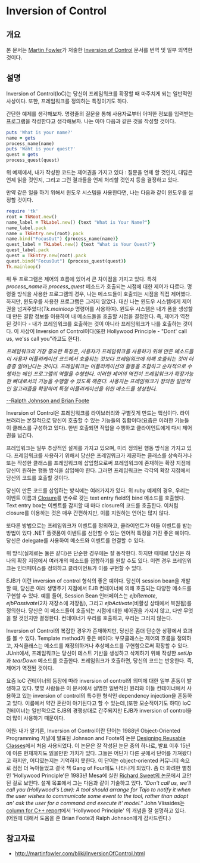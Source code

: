 # Inversion of Control

## 개요

본 문서는 [Martin Fowler](http://martinfowler.com)가 저술한 [Inversion of Control](http://martinfowler.com/bliki/InversionOfControl.html) 문서를 번역 및 일부 의역한 것이다.

## 설명

Inversion of Control(IoC)는 당신이 프레임워크를 확장할 때 마주치게 되는 일반적인 사상이다. 또한, 프레임워크를 정의하는 특징이기도 하다.

간단한 예제를 생각해보자. 명령줄의 질문을 통해 사용자로부터 어떠한 정보를 입력받는 프로그램을 작성한다고 생각해보자. 나는 아마 다음과 같은 것을 작성할 것이다.

```ruby
puts 'What is your name?'
name = gets
process_name(name)
puts 'Waht is your quest?'
quest = gets
process_quest(quest)
```

위 예제에서, 내가 작성한 코드는 제어권을 가지고 있다 : 질문을 언제 할 것인지, 대답은 언제 읽을 것인지, 그리고 그런 결과들을 언제 처리할 것인지 등을 결정하고 있다.

만약 같은 일을 하기 위해서 윈도우 시스템을 사용한다면, 나는 다음과 같이 윈도우를 설정할 것이다.

```ruby
require 'tk'
root = TkRoot.new()
name_label = TkLabel.new() {text "What is Your Name?"}
name_label.pack
name = TkEntry.new(root).pack
name.bind("FocusOut") {process_name(name)}
quest_label = TkLabel.new() {text "What is Your Quest?"}
quest_label.pack
quest = TkEntry.new(root).pack
quest.bind("FocusOut") {process_quest(quest)}
Tk.mainloop()
```

위 두 프로그램은 제어의 흐름에 있어서 큰 차이점을 가지고 있다. 특히 *process_name*과 *process_quest* 메소드가 호출되는 시점에 대한 제어가 다르다. 명령줄 방식을 사용한 프로그램의 경우, 나는 메소드들이 호출되는 시점을 직접 제어했다. 하지만, 윈도우를 사용한 프로그램은 그러지 않았다. 대신 나는 윈도우 시스템에게 제어권을 넘겨주었다(*Tk.mainloop* 명령어를 사용하여). 윈도우 시스템은 내가 폼을 생성할 때 만든 결합 정보를 이용하여 내 메소드들을 호출할 시점을 결정한다. 즉, 제어가 역전된 것이다 - 내가 프레임워크를 호출하는 것이 아니라 프레임워크가 나를 호출하는 것이다. 이 사상이 Inversion of Control이다(또한 Hollywood Principle - "Dont' call us, we'ss call you"라고도 한다).

*프레임워크의 가장 중요한 특징은, 사용자가 프레임워크를 사용하기 위해 만든 메소드들이 사용자 어플리케이션 코드에서 호출되는 것보다 프레임워크에 의해 호출되는 것이 더 종종 일어난다는 것이다. 프레임워크는 어플리케이션의 활동을 조합하고 순차적으로 수행하는 메인 프로그램의 역할을 수행한다. 이러한 제어의 역전이 프레임워크가 확장가능한 뼈대로서의 기능을 수행할 수 있도록 해준다. 사용자는 프레임워크가 정의한 일반적인 알고리즘을 확장하여 특정 어플리케이션을 위한 메소드를 생성한다.*

[--Ralpth Johnson and Brian Foote](http://www.laputan.org/drc/drc.html)

Inversion of Control은 프레임워크를 라이브러리와 구별짓게 만드는 핵심이다. 라이브러리는 본질적으로 당신이 호출할 수 있는 기능들의 집합이다(요즘은 이러한 기능들이 클래스를 구성하고 있다). 한번 호출되면 작업을 수행하고 클라이언트에게 다시 제어권을 넘긴다.

프레임워크는 일부 추상적인 설계를 가지고 있으며, 미리 정의된 행동 방식을 가지고 있다. 프레임워크를 사용하기 위해서 당신은 프레임워크가 제공하는 클래스를 상속하거나 또는 작성한 클래스를 프레임워크에 삽입함으로써 프레임워크에 존재하는 확장 지점에 당신이 원하는 행동 방식을 삽입해야 한다. 그러면 프레임워크는 각각의 확장 지점에서 당신의 코드를 호출할 것이다.

당신이 만든 코드를 삽입하는 방식에는 여러가지가 있다. 위 ruby 예제의 경우, 우리는 이벤트 이름과 [Closure](http://martinfowler.com/bliki/Closure.html)를 변수로 갖는 text entry field의 bind 메소드를 호출했다. Text entry box는 이벤트를 감지할 때 마다 closure의 코드를 호출한다. 이처럼 closure를 이용하는 것은 매우 간편하지만, 이를 지원하는 언어는 많지 않다.

또다른 방법으로는 프레임워크가 이벤트를 정의하고, 클라이언트가 이들 이벤트를 받는 방법이 있다 .NET 플랫폼이 이벤트를 선언할 수 있는 언어적 특징을 가진 좋은 예이다. 당신은 delegate를 사용하여 메소드와 이벤트를 연결할 수 있다.

위 방식(실제로는 둘은 같다)은 단순한 경우에는 잘 동작한다. 하지만 때때로 당신은 하나의 확장 지점에서 여러개의 메소드를 접합하기를 원할 수도 있다. 이런 경우 프레임워크는 인터페이스를 정의하고 클라이언트가 이를 구현할 수 있다.

EJB가 이런 inversion of control 형식의 좋은 예이다. 당신이 session bean을 개발할 때, 당신은 여러 생명주기 지점에서 EJB 컨테이너에 의해 호출되는 다양한 메소드를 구현할 수 있다. 예를 들어, Session Bean 인터페이스는 *ejbRemote*, *ejbPassivate*(2차 저장소에 저장됨), 그리고 *ejbActivate*(비활성 상태에서 복원됨)를 정의한다. 당신은 이 메소드들이 호출되는 시점에 대한 제어권을 가지지 않고, 다만 무엇을 할 것인지만 결정한다. 컨테이너가 우리를 호출하고, 우리는 그러지 않는다.

Inversion of Control의 복잡한 경우가 존재하지만, 당신은 좀더 단순한 상황에서 효과를 볼 수 있다. Template method가 좋은 예이다: 부모클래스는 제어의 흐름을 정의하고, 자식클래스는 메소드를 재정의하거나 추상메소드를 구현함으로써 확장할 수 있다. JUnit에서, 프레임워크는 당신이 테스트 기반을 생성하고 삭제하기 위해 작성한 *setUp*과 *tearDown* 메소드를 호출한다. 프레임워크가 호출하면, 당신의 코드는 반응한다. 즉, 제어가 역전된 것이다.

요즘 IoC 컨테이너의 등장에 따라 inversion of control의 의미에 대한 일부 혼동이 발생하고 있다. 몇몇 사람들은 이 문서에서 설명한 일반적인 원리와 이들 컨테이너에서 사용하고 있는 inversion of control의 특수한 형식인 dependency injection을 혼동하고 있다. 이름에서 약간 혼란이 야기된다고 할 수 있는데,(또한 모순적이기도 하다) IoC 컨테이너는 일반적으로 EJB의 경쟁상대로 간주되지만 EJB가 inversion of control을 더 많이 사용하기 때문이다.

어원: 내가 알기론, Inversion of Control이란 단어는 1988년 Object-Oriented Programming 저널에 발표된 Johnson and Foote의 논문 [Designing Reusable Classes](http://www.laputan.org/drc/drc.html)에서 처음 사용되었다. 이 논문은 잘 작성된 눈문 중의 하나로, 발표 이후 15년에 이른 현재까지도 읽을만한 가치가 있다. 그들은 어딘가 다른 곳에서 단어를 가져왔다고 하지만, 어디였는지는 기억하지 못한다. 이 단어는 object-oriented 커뮤니티 속으로 점점 더 녹아들었고 결국 책 Gang of Four에도 나타나게 되었다. 좀 더 화려한 별칭인 'Hollywood Principle'은 1983년 Mesa에 실린 [Richard Sweet의 논문](http://www.digibarn.com/friends/curbow/star/XDEPaper.pdf)에서 고안된 걸로 보인다. 설계 목표에서 그는 다음과 같이 기술하고 있다. *"Don't call us, we'll call you (Hollywood's Law): A tool should arrange for Tajo to notify it when the user wishes to communicate some event to the tool, rather than adopt an' ask the user for a command and execute it' model."* John Vlissides는 [column for C++ report](http://www.research.ibm.com/designpatterns/pubs/ph-feb96.txt)에서 'Hollywood Principle' 의 개념을 잘 설명하고 있다. (어원에 대해서 도움을 준 Brian Foote과 Ralph Johnson에게 감사드린다.)

## 참고자료

* <http://martinfowler.com/bliki/InversionOfControl.html>
